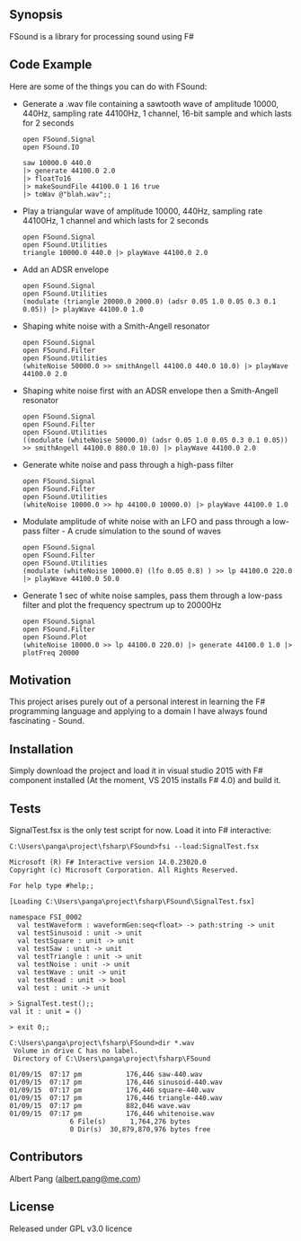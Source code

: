 ## Synopsis

FSound is a library for processing sound using F#

## Code Example

Here are some of the things you can do with FSound:

* Generate a .wav file containing a sawtooth wave of amplitude 10000, 440Hz, 
sampling rate 44100Hz, 1 channel, 16-bit sample and which lasts for 2 seconds
  
  ```
  open FSound.Signal
  open FSound.IO
  
  saw 10000.0 440.0 
  |> generate 44100.0 2.0 
  |> floatTo16 
  |> makeSoundFile 44100.0 1 16 true 
  |> toWav @"blah.wav";;
  ```

* Play a triangular wave of amplitude 10000, 440Hz, sampling rate 44100Hz, 1 channel and which lasts for 2 seconds
  
  ```
  open FSound.Signal
  open FSound.Utilities
  triangle 10000.0 440.0 |> playWave 44100.0 2.0
  ```

* Add an ADSR envelope
  
  ```
  open FSound.Signal
  open FSound.Utilities
  (modulate (triangle 20000.0 2000.0) (adsr 0.05 1.0 0.05 0.3 0.1 0.05)) |> playWave 44100.0 1.0
  ```

* Shaping white noise with a Smith-Angell resonator

  ```
  open FSound.Signal
  open FSound.Filter
  open FSound.Utilities
  (whiteNoise 50000.0 >> smithAngell 44100.0 440.0 10.0) |> playWave 44100.0 2.0
  ```

* Shaping white noise first with an ADSR envelope then a Smith-Angell resonator

  ```
  open FSound.Signal
  open FSound.Filter
  open FSound.Utilities
  ((modulate (whiteNoise 50000.0) (adsr 0.05 1.0 0.05 0.3 0.1 0.05)) >> smithAngell 44100.0 880.0 10.0) |> playWave 44100.0 2.0
  ```

* Generate white noise and pass through a high-pass filter

  ```
  open FSound.Signal
  open FSound.Filter
  open FSound.Utilities
  (whiteNoise 10000.0 >> hp 44100.0 10000.0) |> playWave 44100.0 1.0
  ```
  
* Modulate amplitude of white noise with an LFO and pass through a low-pass filter - A crude simulation to the sound of waves

  ```
  open FSound.Signal
  open FSound.Filter
  open FSound.Utilities
  (modulate (whiteNoise 10000.0) (lfo 0.05 0.8) ) >> lp 44100.0 220.0 |> playWave 44100.0 50.0
  ```
  
* Generate 1 sec of white noise samples, pass them through a low-pass filter and plot the frequency spectrum up to 20000Hz

  ```
  open FSound.Signal
  open FSound.Filter
  open FSound.Plot
  (whiteNoise 10000.0 >> lp 44100.0 220.0) |> generate 44100.0 1.0 |> plotFreq 20000
  ```
  
## Motivation

This project arises purely out of a personal interest in learning the F#
programming language and applying to a domain I have always found fascinating -
Sound.


## Installation

Simply download the project and load it in visual studio 2015 with F# component
installed (At the moment, VS 2015 installs F# 4.0) and build it. 

## Tests

SignalTest.fsx is the only test script for now.  Load it into F# interactive:
```
C:\Users\panga\project\fsharp\FSound>fsi --load:SignalTest.fsx

Microsoft (R) F# Interactive version 14.0.23020.0
Copyright (c) Microsoft Corporation. All Rights Reserved.

For help type #help;;

[Loading C:\Users\panga\project\fsharp\FSound\SignalTest.fsx]

namespace FSI_0002
  val testWaveform : waveformGen:seq<float> -> path:string -> unit
  val testSinusoid : unit -> unit
  val testSquare : unit -> unit
  val testSaw : unit -> unit
  val testTriangle : unit -> unit
  val testNoise : unit -> unit
  val testWave : unit -> unit
  val testRead : unit -> bool
  val test : unit -> unit

> SignalTest.test();;
val it : unit = ()

> exit 0;;

C:\Users\panga\project\fsharp\FSound>dir *.wav
 Volume in drive C has no label.
 Directory of C:\Users\panga\project\fsharp\FSound

01/09/15  07:17 pm           176,446 saw-440.wav
01/09/15  07:17 pm           176,446 sinusoid-440.wav
01/09/15  07:17 pm           176,446 square-440.wav
01/09/15  07:17 pm           176,446 triangle-440.wav
01/09/15  07:17 pm           882,046 wave.wav
01/09/15  07:17 pm           176,446 whitenoise.wav
               6 File(s)      1,764,276 bytes
               0 Dir(s)  30,879,870,976 bytes free
```
## Contributors
Albert Pang (albert.pang@me.com)


## License

Released under GPL v3.0 licence
